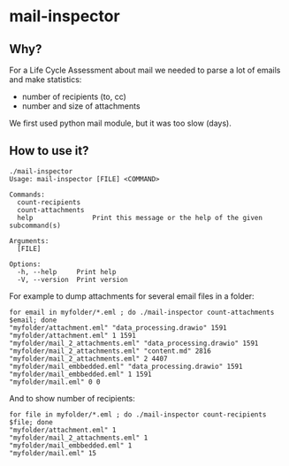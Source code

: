 # mail-inspector


## Why?

For a Life Cycle Assessment about mail we needed to parse a lot of emails and make statistics:

* number of recipients (to, cc)
* number and size of attachments

We first used python mail module, but it was too slow (days).

## How to use it?

```shell
./mail-inspector 
Usage: mail-inspector [FILE] <COMMAND>

Commands:
  count-recipients   
  count-attachments  
  help               Print this message or the help of the given subcommand(s)

Arguments:
  [FILE]  

Options:
  -h, --help     Print help
  -V, --version  Print version

```

For example to dump attachments for several email files in a folder:

```shell
for email in myfolder/*.eml ; do ./mail-inspector count-attachments $email; done
"myfolder/attachment.eml" "data_processing.drawio" 1591
"myfolder/attachment.eml" 1 1591
"myfolder/mail_2_attachments.eml" "data_processing.drawio" 1591
"myfolder/mail_2_attachments.eml" "content.md" 2816
"myfolder/mail_2_attachments.eml" 2 4407
"myfolder/mail_embbedded.eml" "data_processing.drawio" 1591
"myfolder/mail_embbedded.eml" 1 1591
"myfolder/mail.eml" 0 0
```

And to show number of recipients:

```shell
for file in myfolder/*.eml ; do ./mail-inspector count-recipients $file; done
"myfolder/attachment.eml" 1
"myfolder/mail_2_attachments.eml" 1
"myfolder/mail_embbedded.eml" 1
"myfolder/mail.eml" 15
```